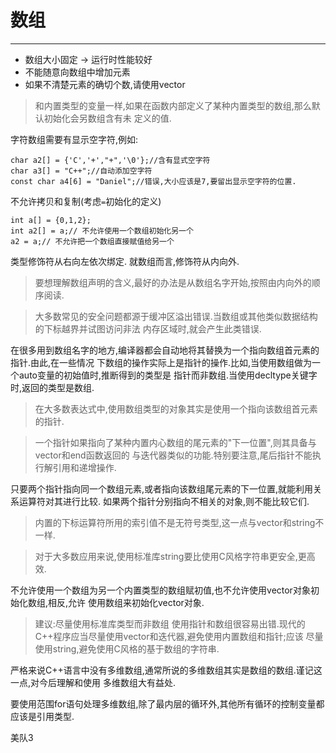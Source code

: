 # 数组
---
- 数组大小固定 -> 运行时性能较好
- 不能随意向数组中增加元素
- 如果不清楚元素的确切个数,请使用vector

> 和内置类型的变量一样,如果在函数内部定义了某种内置类型的数组,那么默认初始化会另数组含有未
定义的值.

字符数组需要有显示空字符,例如:
```
char a2[] = {'C','+',"+",'\0'};//含有显式空字符
char a3[] = "C++";//自动添加空字符
const char a4[6] = "Daniel";//错误,大小应该是7,要留出显示空字符的位置.
```

不允许拷贝和复制(考虑`=`初始化的定义)
```
int a[] = {0,1,2};
int a2[] = a;// 不允许使用一个数组初始化另一个
a2 = a;// 不允许把一个数组直接赋值给另一个
```

类型修饰符从右向左依次绑定.
就数组而言,修饰符从内向外.

> 要想理解数组声明的含义,最好的办法是从数组名字开始,按照由内向外的顺序阅读.

> 大多数常见的安全问题都源于缓冲区溢出错误.当数组或其他类似数据结构的下标越界并试图访问非法
内存区域时,就会产生此类错误.

在很多用到数组名字的地方,编译器都会自动地将其替换为一个指向数组首元素的指针.由此,在一些情况
下数组的操作实际上是指针的操作.比如,当使用数组做为一个auto变量的初始值时,推断得到的类型是
指针而非数组.当使用decltype关键字时,返回的类型是数组.

> 在大多数表达式中,使用数组类型的对象其实是使用一个指向该数组首元素的指针.

> 一个指针如果指向了某种内置内心数组的尾元素的"下一位置",则其具备与vector和end函数返回的
与迭代器类似的功能.特别要注意,尾后指针不能执行解引用和递增操作.

只要两个指针指向同一个数组元素,或者指向该数组尾元素的下一位置,就能利用关系运算符对其进行比较.
如果两个指针分别指向不相关的对象,则不能比较它们.

> 内置的下标运算符所用的索引值不是无符号类型,这一点与vector和string不一样.

> 对于大多数应用来说,使用标准库string要比使用C风格字符串更安全,更高效.

不允许使用一个数组为另一个内置类型的数组赋初值,也不允许使用vector对象初始化数组,相反,允许
使用数组来初始化vector对象.

> 建议:尽量使用标准库类型而非数组
使用指针和数组很容易出错.现代的C++程序应当尽量使用vector和迭代器,避免使用内置数组和指针;应该
尽量使用string,避免使用C风格的基于数组的字符串.

严格来说C++语言中没有多维数组,通常所说的多维数组其实是数组的数组.谨记这一点,对今后理解和使用
多维数组大有益处.

要使用范围for语句处理多维数组,除了最内层的循环外,其他所有循环的控制变量都应该是引用类型.


美队3
